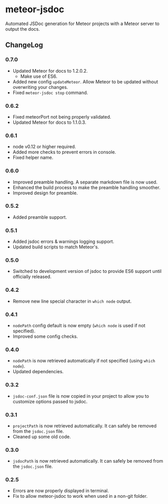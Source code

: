 meteor-jsdoc
=========================

Automated JSDoc generation for Meteor projects with a Meteor server to output the docs.

## ChangeLog

### 0.7.0

- Updated Meteor for docs to 1.2.0.2.
  - Make use of ES6.
- Added new config `updateMeteor`. Allow Meteor to be updated without overwriting your changes.
- Fixed `meteor-jsdoc stop` command.

### 0.6.2

- Fixed meteorPort not being properly validated.
- Updated Meteor for docs to 1.1.0.3.

### 0.6.1

- node v0.12 or higher required.
- Added more checks to prevent errors in console.
- Fixed helper name.

### 0.6.0

- Improved preamble handling. A separate markdown file is now used.
- Enhanced the build process to make the preamble handling smoother.
- Improved design for preamble.

### 0.5.2

- Added preamble support.

### 0.5.1

- Added jsdoc errors & warnings logging support.
- Updated build scripts to match Meteor's.

### 0.5.0

- Switched to development version of jsdoc to provide ES6 support until officially released.

### 0.4.2

- Remove new line special character in `which node` output.

### 0.4.1

- `nodePath` config default is now empty (`which node` is used if not specified).
- Improved some config checks.

### 0.4.0

- `nodePath` is now retrieved automatically if not specified (using `which node`).
- Updated dependencies.

### 0.3.2

- `jsdoc-conf.json` file is now copied in your project to allow you to customize options passed to jsdoc.

### 0.3.1

- `projectPath` is now retrieved automatically. It can safely be removed from the `jsdoc.json` file.
- Cleaned up some old code.

### 0.3.0

- `jsdocPath` is now retrieved automatically. It can safely be removed from the `jsdoc.json` file.

### 0.2.5

- Errors are now properly displayed in terminal.
- Fix to allow meteor-jsdoc to work when used in a non-git folder.

